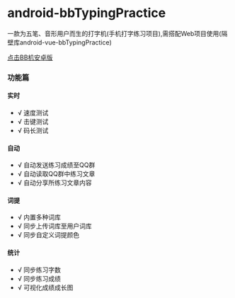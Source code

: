# android-bbTypingPractice
一款为五笔、音形用户而生的打字机(手机打字练习项目),需搭配Web项目使用(隔壁库android-vue-bbTypingPractice)

[点击BB机安卓版](http://xlboy.cn/article/5e7865d7d453277ee93134a0)

### 功能篇

#### 实时
- √ 速度测试
- √ 击键测试
- √ 码长测试
#### 自动
- √ 自动发送练习成绩至QQ群
- √ 自动读取QQ群中练习文章
- √ 自动分享所练习文章内容
#### 词提
- √ 内置多种词库
- √ 同步上传词库至用户词库
- √ 同步自定义词提颜色
#### 统计
- √ 同步练习字数
- √ 同步练习成绩
- √ 可视化成绩成长图


